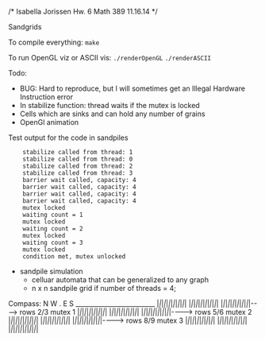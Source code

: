 /* 
   Isabella Jorissen
   Hw. 6
   Math 389
   11.16.14
 */

Sandgrids

To compile everything:
`make`

To run OpenGL viz or ASCII vis:
`./renderOpenGL`
`./renderASCII`


Todo:
* BUG: Hard to reproduce, but I will sometimes get an Illegal Hardware Instruction error
* In stabilize function: thread waits if the mutex is locked
* Cells which are sinks and can hold any number of grains
* OpenGl animation


Test output for the code in sandpiles

```
	stabilize called from thread: 1
	stabilize called from thread: 0
	stabilize called from thread: 2
	stabilize called from thread: 3
	barrier wait called, capacity: 4
	barrier wait called, capacity: 4
	barrier wait called, capacity: 4
	barrier wait called, capacity: 4
	mutex locked
	waiting count = 1
	mutex locked
	waiting count = 2
	mutex locked
	waiting count = 3
	mutex locked
	condition met, mutex unlocked
```



  * sandpile simulation
    * celluar automata that can be generalized to any graph
    * n x n sandpile grid
    if number of threads = 4; 

Compass: 
     N
   W . E
     S
    _________________________
    |_|_|_|_|_|_|_|_|_|_|_|_|
    |_|_|_|_|_|_|_|_|_|_|_|_|
    |_|_|_|_|_|_|_|_|_|_|_|_|----> rows 2/3 mutex 1
    |_|_|_|_|_|_|_|_|_|_|_|_|
    |_|_|_|_|_|_|_|_|_|_|_|_|
    |_|_|_|_|_|_|_|_|_|_|_|_|----> rows 5/6 mutex 2
    |_|_|_|_|_|_|_|_|_|_|_|_|
    |_|_|_|_|_|_|_|_|_|_|_|_|
    |_|_|_|_|_|_|_|_|_|_|_|_|----> rows 8/9 mutex 3
    |_|_|_|_|_|_|_|_|_|_|_|_|
    |_|_|_|_|_|_|_|_|_|_|_|_|
    |_|_|_|_|_|_|_|_|_|_|_|_|
